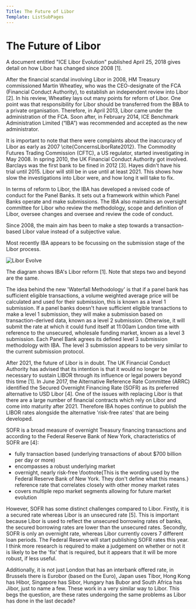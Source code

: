 ```yaml
---
Title: The Future of Libor
Template: ListSubPages
---
```


# The Future of Libor

A document entitled "ICE Libor Evolution" published April 25, 2018 gives detail on how Libor 
has changed since 2008 [1]. 

After the financial scandal involving Libor in 2008, HM Treasury commissioned Martin Wheatley, 
who was the CEO-designate of the FCA (Financial Conduct Authority), to establish an independent 
review into Libor [2]. In his review, Wheatley lays out many points
for reform of Libor. One point was that responsibility for Libor should be transferred from the
BBA to a private organisation. Therefore, in April 2013, Libor came under the administration of 
the FCA. Soon after, in February 2014, ICE Benchmark Administration Limited (“IBA”) was recommended 
and accepted as the new administrator. 

It is important to note that there were complaints about the inaccuracy of Libor as early as
2007 \cite{ConcernsLiborRate2012}. The Commodity Futures Trading Commission (CFTC), a US regulator, 
started investigating in May 2008. In spring 2010, the UK Financial Conduct Authority got involved. 
Barclays was the first bank to be fined in 2012 [3]. Hayes 
didn't have his trial until 2015. Libor will still be in use until at least 2021. This shows how
slow the investigations into Libor were, and how long it will take to fix.

In terms of reform to Libor, the IBA has developed a revised code of conduct for the Panel Banks. 
It sets out a framework within which Panel Banks operate and make submissions. The IBA also maintains 
an oversight committee for Libor who review the methodology, scope and definition of Libor, oversee 
changes and oversee and review the code of conduct.

Since 2008, the main aim has been to make a step towards a transaction-based Libor value instead of 
a subjective value. 

Most recently IBA appears to be focussing on the submission stage of the Libor process.

![Libor Evolve](http://cueimps.soc.srcf.net/course/media/Lara/LiborEvolve.png)

The diagram shows IBA's Libor reform [1]. Note that steps two and beyond are the same.


The idea behind the new 'Waterfall Methodology' is that if a panel bank has sufficient eligible
transactions, a volume weighted average price will be calculated and used for their submission,
this is known as a level 1 submission. If a panel banks doesn't have sufficient eligible transactions 
to make a level 1 submission, they will make a submission based on transaction-derived data, known as 
a level 2 submission. Otherwise, it will submit the rate at which it could fund itself at 11:00am London
time with reference to the unsecured, wholesale funding market, known as a level 3 submission. Each Panel 
Bank agrees its defined level 3 submission methodology with IBA. The level 3 submission appears to be very 
similar to the current submission protocol.

After 2021, the future of Libor is in doubt. The UK Financial Conduct Authority has advised that its 
intention is that it would no longer be necessary to sustain LIBOR through its influence or legal powers 
beyond this time [1]. In June 2017, the Alternative Reference Rate Committee
(ARRC) identified the Secured Overnight Financing Rate (SOFR) as its preferred alternative to USD 
Libor [4]. One of the issues with replacing Libor is that there
are a large number of financial contracts which rely on Libor and come into maturity after 2021. 
Therefore IBA hopes continue to publish the LIBOR rates alongside the alternative 'risk-free rates'
that are being developed.

SOFR is a broad measure of overnight Treasury financing transactions and according to the Federal 
Reserve Bank of New York, characteristics of SOFR are [4]:

- fully transaction based (underlying transactions of about \$700 billion per day or more)
- encompasses a robust underlying market
- overnight, nearly risk-free \footnote{This is the wording used by the Federal Reserve Bank of New 
	York. They don't define what this means.} reference rate that correlates closely with other
	money market rates
- covers multiple repo market segments allowing for future market evolution


However, SOFR has some distinct challenges compared to Libor. Firstly, it is a secured rate whereas Libor is an 
unsecured rate [5]. This is important because Libor is used to reflect the unsecured borrowing 
rates of banks, the secured borrowing rates are lower than the unsecured rates. Secondly, SOFR is only an
overnight rate, whereas Libor currently covers 7 different loan periods. The Federal Reserve will start publishing 
SOFR rates this year. I think more research is required to make a judgement on whether or not it is likely to be
the 'fix' that is required, but it appears that it will be more robust, if less useful. 

Additionally, it is not just London that has an interbank offered rate, in Brussels there is Eurobor 
(based on the Euro), Japan uses Tibor, Hong Kong has Hibor, Singapore has Sibor, Hungary has Bubor and 
South Africa has Jibor, just to name a few. These work in a very similar way to Libor. This begs the question, 
are these rates undergoing the same problems as Libor has done in the last decade?
